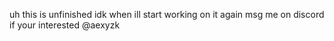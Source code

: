 uh this is unfinished idk when ill start working on it again msg me on discord if your interested @aexyzk
